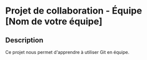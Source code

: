 # Projet de collaboration - Équipe [Nom de votre équipe]

## Description
Ce projet nous permet d'apprendre à utiliser Git en équipe.